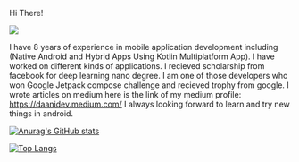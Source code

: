 Hi There! 

![](https://komarev.com/ghpvc/?username=DaaniDev)

I have 8 years of experience in mobile application development including (Native Android and Hybrid Apps Using Kotlin Multiplatform App).
I have worked on different kinds of applications.
I recieved scholarship from facebook for deep learning nano degree.
I am one of those developers who won Google Jetpack compose challenge and recieved trophy from google.
I wrote articles on medium here is the link of my medium profile: https://daanidev.medium.com/
I always looking forward to learn and try new things in android.

[![Anurag's GitHub stats](https://github-readme-stats.vercel.app/api?username=DaaniDev)](https://github.com/DaaniDev/github-readme-stats)

[![Top Langs](https://github-readme-stats.vercel.app/api/top-langs/?username=DaaniDev&layout=compact)](https://github.com/DaaniDev/github-readme-stats)
<!--
**DaaniDev/DaaniDev** is a ✨ _special_ ✨ repository because its `README.md` (this file) appears on your GitHub profile.

Here are some ideas to get you started:

- 🔭 I’m currently working on ...
- 🌱 I’m currently learning ...
- 👯 I’m looking to collaborate on ...
- 🤔 I’m looking for help with ...
- 💬 Ask me about ...
- 📫 How to reach me: ...
- 😄 Pronouns: ...
- ⚡ Fun fact: ...
-->
